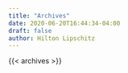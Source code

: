 ```yaml
---
title: "Archives"
date: 2020-06-20T16:44:34-04:00
draft: false
author: Hilton Lipschitz
---
```


{{< archives >}}